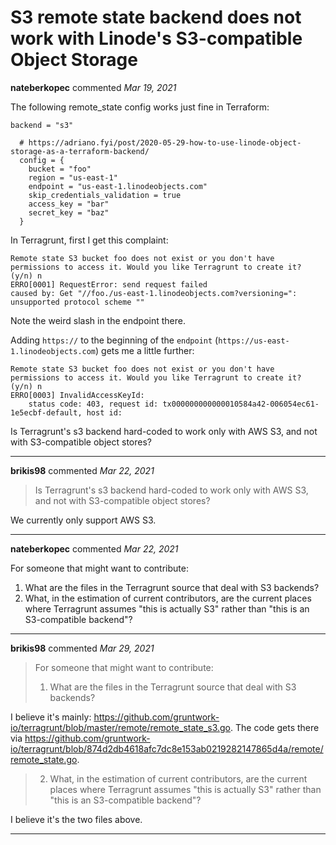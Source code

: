 # S3 remote state backend does not work with Linode's S3-compatible Object Storage

**nateberkopec** commented *Mar 19, 2021*

The following remote_state config works just fine in Terraform:

```
backend = "s3"

  # https://adriano.fyi/post/2020-05-29-how-to-use-linode-object-storage-as-a-terraform-backend/
  config = {
    bucket = "foo"
    region = "us-east-1"
    endpoint = "us-east-1.linodeobjects.com"
    skip_credentials_validation = true
    access_key = "bar"
    secret_key = "baz"
  }
```

In Terragrunt, first I get this complaint:

```
Remote state S3 bucket foo does not exist or you don't have permissions to access it. Would you like Terragrunt to create it? (y/n) n
ERRO[0001] RequestError: send request failed
caused by: Get "//foo./us-east-1.linodeobjects.com?versioning=": unsupported protocol scheme "" 
```

Note the weird slash in the endpoint there.

Adding `https://` to the beginning of the `endpoint` (`https://us-east-1.linodeobjects.com`) gets me a little further:

```
Remote state S3 bucket foo does not exist or you don't have permissions to access it. Would you like Terragrunt to create it? (y/n) n
ERRO[0003] InvalidAccessKeyId: 
	status code: 403, request id: tx000000000000010584a42-006054ec61-1e5ecbf-default, host id:  
```

Is Terragrunt's s3 backend hard-coded to work only with AWS S3, and not with S3-compatible object stores?
<br />
***


**brikis98** commented *Mar 22, 2021*

> Is Terragrunt's s3 backend hard-coded to work only with AWS S3, and not with S3-compatible object stores?

We currently only support AWS S3.
***

**nateberkopec** commented *Mar 22, 2021*

For someone that might want to contribute:

1. What are the files in the Terragrunt source that deal with S3 backends?
2. What, in the estimation of current contributors, are the current places where Terragrunt assumes "this is actually S3" rather than "this is an S3-compatible backend"?
***

**brikis98** commented *Mar 29, 2021*

> For someone that might want to contribute:
> 
> 1. What are the files in the Terragrunt source that deal with S3 backends?

I believe it's mainly: https://github.com/gruntwork-io/terragrunt/blob/master/remote/remote_state_s3.go. The code gets there via https://github.com/gruntwork-io/terragrunt/blob/874d2db4618afc7dc8e153ab0219282147865d4a/remote/remote_state.go.

> 2. What, in the estimation of current contributors, are the current places where Terragrunt assumes "this is actually S3" rather than "this is an S3-compatible backend"?

I believe it's the two files above. 
***

